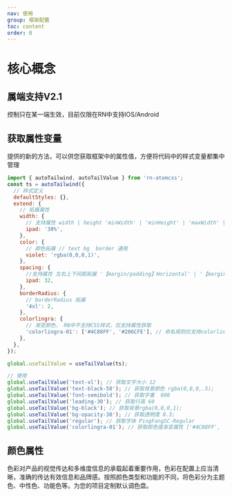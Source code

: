 ```yaml
---
nav: 使用
group: 框架配置
toc: content
order: 0
---
```


# 核心概念

## 属端支持V2.1

控制只在某一端生效，目前仅限在RN中支持IOS/Android

<code src="../site/coreidea/duan.tsx"></code>

## 获取属性变量

提供的新的方法，可以供您获取框架中的属性值，方便将代码中的样式变量都集中管理

```js
import { autoTailwind, autoTailValue } from 'rn-atomcss';
const ts = autoTailwind({
  // 样式定义
  defaultStyles: {},
  extend: {
    // 拓展属性
    width: {
      // 支持属性 width | height 'minWidth' | 'minHeight' | 'maxWidth' | 'maxHeight', 宽高 拓展
      ipad: '30%',
    },
    color: {
      // 颜色拓展 // text bg  border 通用
      violet: 'rgba(0,0,0,1)',
    },
    spacing: {
      //支持属性 左右上下间距拓展 '【margin/padding】Horizontal' | '【margin/padding】Vertical' | '【margin/padding】All' | '【margin/padding】Left' | '【margin/padding】Right' | '【margin/padding】Top' | '【margin/padding】Bottom',
      ipad: 32,
    },
    borderRadius: {
      // borderRadius 拓展
      '4xl': 2,
    },
    colorlingra: {
      // 渐变颜色， RN中不支持CSS样式，仅支持属性获取
      'colorlingra-01': ['#4C88FF', '#206CFE'], // 命名规则仅支持colorlingra开头的
    },
  },
});

global.useTailValue = useTailValue(ts);

// 使用
global.useTailValue('text-xl'); // 获取文字大小 12
global.useTailValue('text-black-50'); // 获取背景颜色 rgba(0,0,0,.5);
global.useTailValue('font-semibold'); // 获取字重  600
global.useTailValue('leading-30'); // 获取行高 60
global.useTailValue('bg-black'); // 获取背景rgba(0,0,0,1);
global.useTailValue('bg-opacity-30'); // 获取透明度 0.3;
global.useTailValue('regular'); // 获取字体 PingFangSC-Regular
global.useTailValue('colorlingra-01'); // 获取颜色值渐变属性 ['#4C88FF', '#206CFE']
```

## 颜色属性

色彩对产品的视觉传达和多维度信息的承载起着重要作用，色彩在配置上应当清晰，准确的传达有效信息和品牌感。按照颜色类型和功能的不同，将色彩分为主题色、中性色、功能色等。为您的项目定制默认调色盘。

<code src="../site/coreidea/color.tsx"></code>
